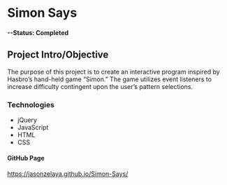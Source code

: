 # Simon Says

#### --Status: Completed

## Project Intro/Objective
The purpose of this project is to create an interactive program inspired by Hasbro’s hand-held game “Simon.” The game utilizes event listeners to increase difficulty contingent upon the user’s pattern selections.

### Technologies
* jQuery
* JavaScript
* HTML
* CSS

#### GitHub Page
https://jasonzelaya.github.io/Simon-Says/
